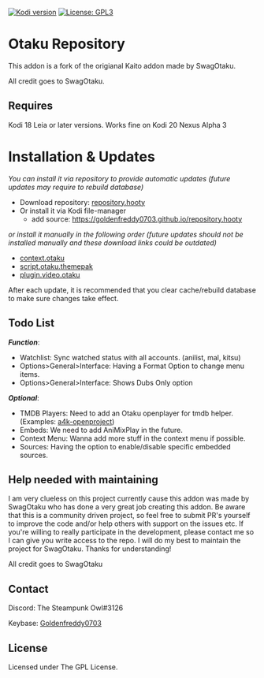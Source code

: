 [![Kodi version](https://img.shields.io/badge/kodi%20versions18/19-blue)](https://kodi.tv/)
[![License: GPL3](https://img.shields.io/badge/License-GPL3-yellow.svg)](https://opensource.org/licenses/GPL-3.0)

# Otaku Repository

This addon is a fork of the origianal Kaito addon made by SwagOtaku.

All credit goes to SwagOtaku.

## Requires

Kodi 18 Leia or later versions.
Works fine on Kodi 20 Nexus Alpha 3

# Installation & Updates

_You can install it via repository to provide automatic updates (future updates may require to rebuild database)_

- Download repository: [repository.hooty](https://github.com/Goldenfreddy0703/repository.hooty/blob/master/repo/zips/repository.hooty/repository.hooty-1.0.zip)
- Or install it via Kodi file-manager
  - add source: <https://goldenfreddy0703.github.io/repository.hooty>

_or install it manually in the following order (future updates should not be installed manually and these download links could be outdated)_

- [context.otaku](https://github.com/Goldenfreddy0703/repository.hooty/raw/master/repo/zips/context.otaku/context.otaku-0.0.6.zip)
- [script.otaku.themepak](https://github.com/Goldenfreddy0703/repository.hooty/raw/master/repo/zips/script.otaku.themepak/script.otaku.themepak-0.0.2.zip)
- [plugin.video.otaku](https://github.com/Goldenfreddy0703/repository.hooty/raw/master/repo/zips/plugin.video.otaku/plugin.video.otaku-0.2.4.zip)

After each update, it is recommended that you clear cache/rebuild database to make sure changes take effect.

## Todo List

**_Function_**:
- Watchlist: Sync watched status with all accounts. (anilist, mal, kitsu)
- Options>General>Interface: Having a Format Option to change menu items.
- Options>General>Interface: Shows Dubs Only option

**_Optional_**: 
- TMDB Players: Need to add an Otaku openplayer for tmdb helper. (Examples: [a4k-openproject](https://github.com/a4k-openproject/json.openplayers))
- Embeds: We need to add AniMixPlay in the future.
- Context Menu: Wanna add more stuff in the context menu if possible. 
- Sources: Having the option to enable/disable specific embedded sources.

## Help needed with maintaining

I am very clueless on this project currently cause this addon was made by SwagOtaku who has done a very great job creating this addon. Be aware that this is a community driven project, so feel free to submit PR's yourself to improve the code and/or help others with support on the issues etc. If you're willing to really participate in the development, please contact me so I can give you write access to the repo. I will do my best to maintain the project for SwagOtaku. Thanks for understanding!

All credit goes to SwagOtaku

## Contact

Discord: The Steampunk Owl#3126

Keybase: [Goldenfreddy0703](https://keybase.io/goldenfreddy0703)

## License

Licensed under The GPL License.
